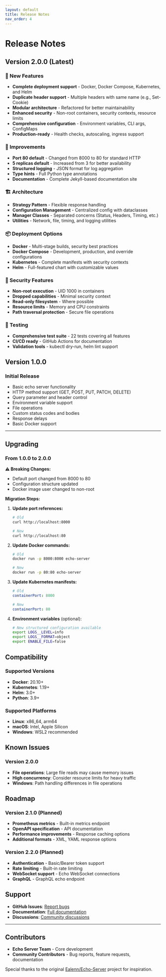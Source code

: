 ```yaml
---
layout: default
title: Release Notes
nav_order: 4
---
```


# Release Notes

## Version 2.0.0 (Latest)

### 🚀 New Features
- **Complete deployment support** - Docker, Docker Compose, Kubernetes, and Helm
- **Duplicate header support** - Multiple headers with same name (e.g., Set-Cookie)
- **Modular architecture** - Refactored for better maintainability
- **Enhanced security** - Non-root containers, security contexts, resource limits
- **Comprehensive configuration** - Environment variables, CLI args, ConfigMaps
- **Production-ready** - Health checks, autoscaling, ingress support

### 🔧 Improvements
- **Port 80 default** - Changed from 8000 to 80 for standard HTTP
- **5 replicas default** - Increased from 3 for better availability
- **Structured logging** - JSON format for log aggregation
- **Type hints** - Full Python type annotations
- **Documentation** - Complete Jekyll-based documentation site

### 🏗️ Architecture
- **Strategy Pattern** - Flexible response handling
- **Configuration Management** - Centralized config with dataclasses
- **Manager Classes** - Separated concerns (Status, Headers, Timing, etc.)
- **Utilities** - Network, file, timing, and logging utilities

### 📦 Deployment Options
- **Docker** - Multi-stage builds, security best practices
- **Docker Compose** - Development, production, and override configurations
- **Kubernetes** - Complete manifests with security contexts
- **Helm** - Full-featured chart with customizable values

### 🔐 Security Features
- **Non-root execution** - UID 1000 in containers
- **Dropped capabilities** - Minimal security context
- **Read-only filesystem** - Where possible
- **Resource limits** - Memory and CPU constraints
- **Path traversal protection** - Secure file operations

### 🧪 Testing
- **Comprehensive test suite** - 22 tests covering all features
- **CI/CD ready** - GitHub Actions for documentation
- **Validation tools** - kubectl dry-run, helm lint support

## Version 1.0.0

### Initial Release
- Basic echo server functionality
- HTTP method support (GET, POST, PUT, PATCH, DELETE)
- Query parameter and header control
- Environment variable support
- File operations
- Custom status codes and bodies
- Response delays
- Basic Docker support

---

## Upgrading

### From 1.0.0 to 2.0.0

**⚠️ Breaking Changes:**
- Default port changed from 8000 to 80
- Configuration structure updated
- Docker image user changed to non-root

**Migration Steps:**

1. **Update port references:**
   ```bash
   # Old
   curl http://localhost:8000
   
   # New  
   curl http://localhost:80
   ```

2. **Update Docker commands:**
   ```bash
   # Old
   docker run -p 8000:8000 echo-server
   
   # New
   docker run -p 80:80 echo-server
   ```

3. **Update Kubernetes manifests:**
   ```yaml
   # Old
   containerPort: 8000
   
   # New
   containerPort: 80
   ```

4. **Environment variables** (optional):
   ```bash
   # New structured configuration available
   export LOGS__LEVEL=info
   export LOGS__FORMAT=object
   export ENABLE_FILE=false
   ```

## Compatibility

### Supported Versions
- **Docker**: 20.10+
- **Kubernetes**: 1.19+
- **Helm**: 3.0+
- **Python**: 3.9+

### Supported Platforms
- **Linux**: x86_64, arm64
- **macOS**: Intel, Apple Silicon
- **Windows**: WSL2 recommended

## Known Issues

### Version 2.0.0
- **File operations**: Large file reads may cause memory issues
- **High concurrency**: Consider resource limits for heavy traffic
- **Windows**: Path handling differences in file operations

## Roadmap

### Version 2.1.0 (Planned)
- **Prometheus metrics** - Built-in metrics endpoint
- **OpenAPI specification** - API documentation
- **Performance improvements** - Response caching options
- **Additional formats** - XML, YAML response options

### Version 2.2.0 (Planned)
- **Authentication** - Basic/Bearer token support
- **Rate limiting** - Built-in rate limiting
- **WebSocket support** - Echo WebSocket connections
- **GraphQL** - GraphQL echo endpoint

## Support

- **GitHub Issues**: [Report bugs](https://github.com/bgarvit01/echoserver/issues)
- **Documentation**: [Full documentation](https://bgarvit01.github.io/echoserver/)
- **Discussions**: [Community discussions](https://github.com/bgarvit01/echoserver/discussions)

---

## Contributors

- **Echo Server Team** - Core development
- **Community Contributors** - Bug reports, feature requests, documentation

Special thanks to the original [Ealenn/Echo-Server](https://ealenn.github.io/Echo-Server/) project for inspiration.

